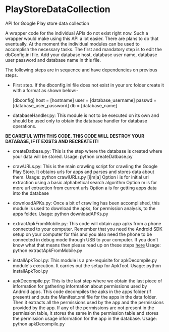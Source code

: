 # PlayStoreDataCollection
API for Google Play store data collection

A wrapper code for the individual APIs do not exist right now. Such a wrapper would make using this API a lot easier. There are plans to do that eventually. At the moment the individual modules can be used to accomplish the necessary tasks. The first and mandatory step is to edit the dbConfig.ini file. Add your database host, database user name, database user password and database name in this file.

The following steps are in sequence and have dependencies on previous steps.

* First step. If the dbconfig.ini file does not exist in your src folder create it with a format as shown below:-
	
	[dbconfig]
	host = [hostname]
	user = [database_username]
	passwd = [database_user_password]
	db = [database_name]

* databaseHandler.py: This module is not to be executed on its own and should be used only to obtain the database handler for database operations.

**BE CAREFUL WITH THIS CODE. THIS CODE WILL DESTROY YOUR DATABASE, IF IT EXISTS AND RECREATE IT!**
* createDatbase.py: This is the step where the database is created where your data will be stored.
	Usage: python createDatbase.py
* crawURLs.py: This is the main crawling script for crawling the Google Play Store. It obtains urls for apps and parses and stores data about them. 
	Usage: python crawlURLs.py [i|m|a]
	Option i is for initial url extraction using a basic alphabetical search algorithm 
	Option m is for more url extraction from current urls 
	Option a is for getting apps data into the database

* downloadAPKs.py: Once a bit of crawling has been accomplished, this module is used to download the apks, for permission analysis, to the apps folder.
	Usage: python downloadAPKs.py

* extractApkFromMobile.py: This code will obtain app apks from a phone connected to your computer. Remember that you need the Android SDK setup on your computer for this and you also need the phone to be connected in debug mode through USB to your computer. If you don't know what that means then please read up on these steps [here](http://www.androidauthority.com/about-android-debug-bridge-adb-21510/)
	Usage: python extractApkFromMobile.py

* installApkTool.py: This module is a pre-requisite for apkDecompile.py module's execution. It carries out the setup for ApkTool. 
	Usage: python installApkTool.py

* apkDecompile.py: This is the last step where we obtain the last piece of information for gathering information about permissions used by Android apps. This code decompiles the apks in the apps folder (if present) and puts the Manifest.xml file for the apps in the data folder. Then it extracts all the permissions used by the app and the permissions provided by the app. If any of the permissions are not present in the permission table, it stores the same in the permission table and stores the permission usage information for the app in the database.
	Usage: python apkDecompile.py